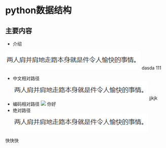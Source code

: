 # python数据结构

## 主要内容

- 介绍

![](https://github.com/stormblinger-ai/Tale-roads/blob/main/notes/%E7%AE%97%E6%B3%95%E4%B8%8E%E6%95%B0%E6%8D%AE%E7%BB%93%E6%9E%84/Python%E6%95%B0%E6%8D%AE%E7%BB%93%E6%9E%84/pics/%E5%BC%80%E5%BF%83.PNG)
dasda
111
- 中文相对路径
![](./pics/开心.PNG)
jjkjk
- 编码相对路径
![](/Python%E6%95%B0%E6%8D%AE%E7%BB%93%E6%9E%84/pics/%E5%BC%80%E5%BF%83.PNG)
你好
- 绝对路径
![image-20230321142608667](https://github.com/stormblinger-ai/Tale-roads/blob/main/notes/%E7%AE%97%E6%B3%95%E4%B8%8E%E6%95%B0%E6%8D%AE%E7%BB%93%E6%9E%84/Python%E6%95%B0%E6%8D%AE%E7%BB%93%E6%9E%84/pics/%E5%BC%80%E5%BF%83.PNG)

快快快
